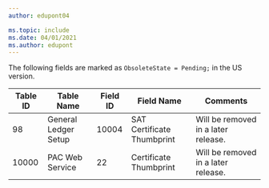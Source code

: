 ```yaml
---
author: edupont04

ms.topic: include
ms.date: 04/01/2021
ms.author: edupont
---
```

The following fields are marked as `ObsoleteState = Pending;` in the US version.

|Table ID|Table Name|Field ID|Field Name|Comments|
|--------|--------|--------|--------|--------|
|98|General Ledger Setup|10004|SAT Certificate Thumbprint|Will be removed in a later release.|
|10000|PAC Web Service|22|Certificate Thumbprint|Will be removed in a later release.|
